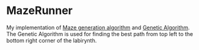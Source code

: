 # MazeRunner

My implementation of [Maze generation algorithm](https://en.wikipedia.org/wiki/Maze_generation_algorithm#Depth-first_search) and [Genetic Algorithm](https://en.wikipedia.org/wiki/Genetic_algorithm). The Genetic Algorithm is used for finding the best path from top left  to the bottom right corner of the labirynth.
